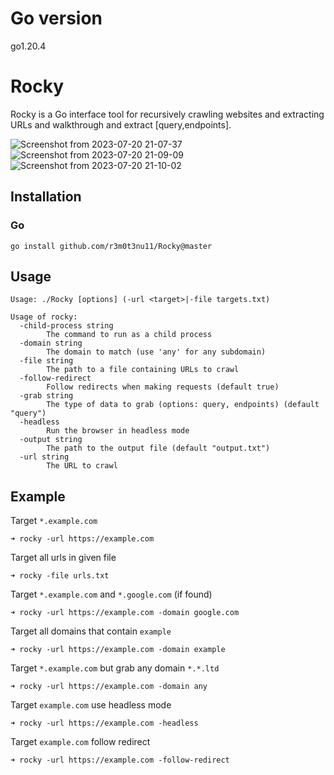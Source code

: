 # Go version

 go1.20.4 

# Rocky
Rocky is a Go interface tool for recursively crawling websites and extracting URLs and walkthrough and extract [query,endpoints].

![Screenshot from 2023-07-20 21-07-37](https://github.com/r3m0t3nu11/Rocky/assets/26588044/0b1db9a8-fb03-4052-ad5d-de65c38a2881)
![Screenshot from 2023-07-20 21-09-09](https://github.com/r3m0t3nu11/Rocky/assets/26588044/2db89224-27f0-48ed-a3d3-63ff6f23852b)
![Screenshot from 2023-07-20 21-10-02](https://github.com/r3m0t3nu11/Rocky/assets/26588044/c0dc9d49-e72c-4e32-8c88-acc115ec36a1)

## Installation

### Go
```
go install github.com/r3m0t3nu11/Rocky@master
```

## Usage
```
Usage: ./Rocky [options] (-url <target>|-file targets.txt)

Usage of rocky:
  -child-process string
    	The command to run as a child process
  -domain string
    	The domain to match (use 'any' for any subdomain)
  -file string
    	The path to a file containing URLs to crawl
  -follow-redirect
    	Follow redirects when making requests (default true)
  -grab string
    	The type of data to grab (options: query, endpoints) (default "query")
  -headless
    	Run the browser in headless mode
  -output string
    	The path to the output file (default "output.txt")
  -url string
    	The URL to crawl

```



## Example

Target `*.example.com`
```
➜ rocky -url https://example.com
``` 



Target all urls in given file
```
➜ rocky -file urls.txt
```

Target `*.example.com` and `*.google.com` (if found)
```
➜ rocky -url https://example.com -domain google.com
```

Target all domains that contain `example`
```
➜ rocky -url https://example.com -domain example
```

Target `*.example.com` but grab any domain `*.*.ltd`  
```
➜ rocky -url https://example.com -domain any
```
Target `example.com` use headless mode 
```
➜ rocky -url https://example.com -headless
```

Target `example.com` follow redirect 
```
➜ rocky -url https://example.com -follow-redirect
```
